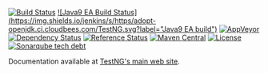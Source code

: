 [![Build Status](http://img.shields.io/travis/cbeust/testng.svg)](https://travis-ci.org/cbeust/testng)
[![Java9 EA Build Status](https://img.shields.io/jenkins/s/https/adopt-openjdk.ci.cloudbees.com/TestNG.svg?label="Java9 EA build")](https://adopt-openjdk.ci.cloudbees.com/job/TestNG)
[![AppVeyor](https://ci.appveyor.com/api/projects/status/github/cbeust/testng?svg=true)](https://ci.appveyor.com/project/cbeust/testng)
[![Dependency Status](https://www.versioneye.com/user/projects/553a031c4e5d2e9408000059/badge.svg)](https://www.versioneye.com/user/projects/553a031c4e5d2e9408000059)
[![Reference Status](https://www.versioneye.com/java/org.testng:testng/reference_badge.svg)](https://www.versioneye.com/java/org.testng:testng/references)
[![Maven Central](https://img.shields.io/maven-central/v/org.testng/testng.svg)](https://maven-badges.herokuapp.com/maven-central/org.testng/testng)
[![License](https://img.shields.io/github/license/cbeust/testng.svg)](https://www.apache.org/licenses/LICENSE-2.0.html)
[![Sonarqube tech debt](https://img.shields.io/sonar/http/nemo.sonarqube.org/org.testng:testng/tech_debt.svg?label=Sonarqube%20tech%20debt)](http://nemo.sonarqube.org/dashboard/index?id=org.testng:testng)

Documentation available at [TestNG's main web site](http://testng.org).
